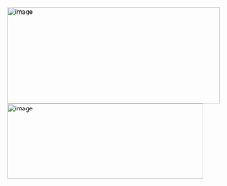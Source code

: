 <img width="487" height="221" alt="image" src="https://github.com/user-attachments/assets/d8616276-0782-4f55-9c44-46c28daa7bc8" />

<img width="448" height="172" alt="image" src="https://github.com/user-attachments/assets/7908e877-9611-4d2b-8df2-3c78453e23ff" />


